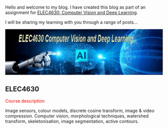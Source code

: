 Hello and welcome to my blog. I have created this blog as part of an assignment for [ELEC4630: Computer Vision and Deep Learning](https://my.uq.edu.au/programs-courses/course.html?course_code=ELEC4630). 

I will be sharing my learning with you through a range of posts...

![Image of ELEC4630](images/ELEC4630.jpeg)

## ELEC4630

<font color="red"> Course description </font>

Image sensors, colour models, discrete cosine transform, image & video compression. Computer vision, morphological techniques, watershed transform, skeletonisation, image segmentation, active contours.
